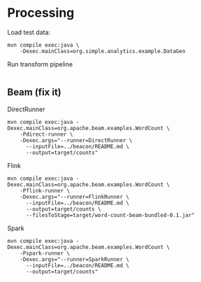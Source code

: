 # Processing

Load test data:
```
mvn compile exec:java \
    -Dexec.mainClass=org.simple.analytics.example.DataGen
```

Run transform pipeline
```
```

## Beam (fix it)

DirectRunner
```
mvn compile exec:java -Dexec.mainClass=org.apache.beam.examples.WordCount \
    -Pdirect-runner \
    -Dexec.args="--runner=DirectRunner \
      --inputFile=../beacon/README.md \
      --output=target/counts"
```

Flink
```
mvn compile exec:java -Dexec.mainClass=org.apache.beam.examples.WordCount \
    -Pflink-runner \
    -Dexec.args="--runner=FlinkRunner \
      --inputFile=../beacon/README.md \
      --output=target/counts \
      --filesToStage=target/word-count-beam-bundled-0.1.jar"

```


Spark
```
mvn compile exec:java -Dexec.mainClass=org.apache.beam.examples.WordCount \
    -Pspark-runner \
    -Dexec.args="--runner=SparkRunner \
      --inputFile=../beacon/README.md \
      --output=target/counts"
```
